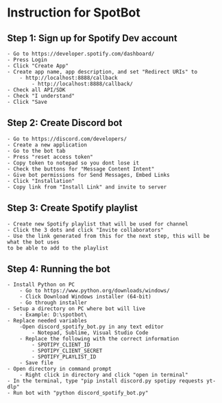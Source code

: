 # Instruction for SpotBot

## Step 1: Sign up for Spotify Dev account
	- Go to https://developer.spotify.com/dashboard/
	- Press Login
	- Click "Create App"
	- Create app name, app description, and set "Redirect URIs" to
		- http://localhost:8888/callback
    		- http://localhost:8888/callback/
	- Check all API/SDK
	- Check "I understand"
	- Click "Save

## Step 2: Create Discord bot
	- Go to https://discord.com/developers/
	- Create a new application
	- Go to the bot tab
	- Press "reset access token"
	- Copy token to notepad so you dont lose it
	- Check the buttons for "Message Content Intent"
	- Give bot permissions for Send Messages, Embed Links
	- Click "Installation"
	- Copy link from "Install Link" and invite to server

## Step 3: Create Spotify playlist
	- Create new Spotify playlist that will be used for channel
	- Click the 3 dots and click "Invite collaborators"
	- Use the link generated from this for the next step, this will be what the bot uses 
    to be able to add to the playlist

## Step 4: Running the bot
	- Install Python on PC
		- Go to https://www.python.org/downloads/windows/
		- Click Download Windows installer (64-bit)
		- Go through installer
	- Setup a directory on PC where bot will live
		- Example: D:\spotbot\
	- Replace needed variables
		-Open discord_spotify_bot.py in any text editor
			- Notepad, Sublime, Visual Studio Code
		- Replace the following with the correct information
			- SPOTIPY_CLIENT_ID
			- SPOTIPY_CLIENT_SECRET
			- SPOTIFY_PLAYLIST_ID
		- Save file
	- Open directory in command prompt
		- Right click in directory and click "open in terminal" 
	- In the terminal, type "pip install discord.py spotipy requests yt-dlp"
	- Run bot with "python discord_spotify_bot.py"